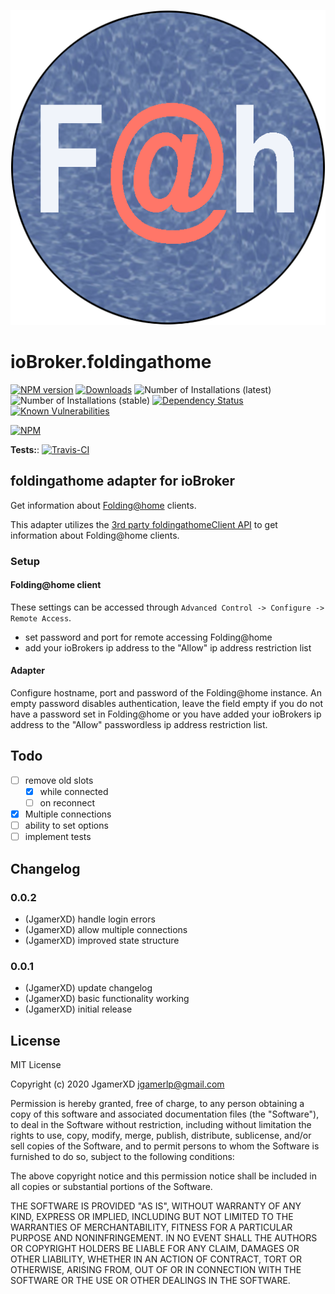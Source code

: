 ![Logo](admin/foldingathome.png)

# ioBroker.foldingathome

[![NPM version](http://img.shields.io/npm/v/iobroker.foldingathome.svg)](https://www.npmjs.com/package/iobroker.foldingathome)
[![Downloads](https://img.shields.io/npm/dm/iobroker.foldingathome.svg)](https://www.npmjs.com/package/iobroker.foldingathome)
![Number of Installations (latest)](http://iobroker.live/badges/foldingathome-installed.svg)
![Number of Installations (stable)](http://iobroker.live/badges/foldingathome-stable.svg)
[![Dependency Status](https://img.shields.io/david/JgamerXD/iobroker.foldingathome.svg)](https://david-dm.org/JgamerXD/iobroker.foldingathome)
[![Known Vulnerabilities](https://snyk.io/test/github/JgamerXD/ioBroker.foldingathome/badge.svg)](https://snyk.io/test/github/JgamerXD/ioBroker.foldingathome)

[![NPM](https://nodei.co/npm/iobroker.foldingathome.png?downloads=true)](https://nodei.co/npm/iobroker.foldingathome/)

**Tests:**: [![Travis-CI](http://img.shields.io/travis/JgamerXD/ioBroker.foldingathome/master.svg)](https://travis-ci.org/JgamerXD/ioBroker.foldingathome)

## foldingathome adapter for ioBroker

Get information about [Folding@home](https://foldingathome.org/) clients.

This adapter utilizes the [3rd party foldingathomeClient API](https://github.com/FoldingAtHome/foldingathome-control/wiki/3rd-party-foldingathomeClient-API) to get information about Folding@home clients.

### Setup

#### Folding@home client

These settings can be accessed through `Advanced Control -> Configure -> Remote Access`.

-   set password and port for remote accessing Folding@home
-   add your ioBrokers ip address to the "Allow" ip address restriction list

#### Adapter

Configure hostname, port and password of the Folding@home instance. An empty password disables authentication, leave the field empty if you do not have a password set in Folding@home or you have added your ioBrokers ip address to the "Allow" passwordless ip address restriction list.

## Todo

-   [ ] remove old slots
    -   [x] while connected
    -   [ ] on reconnect
-   [x] Multiple connections
-   [ ] ability to set options
-   [ ] implement tests

## Changelog

### 0.0.2

-   (JgamerXD) handle login errors
-   (JgamerXD) allow multiple connections
-   (JgamerXD) improved state structure

### 0.0.1

-   (JgamerXD) update changelog
-   (JgamerXD) basic functionality working
-   (JgamerXD) initial release

## License

MIT License

Copyright (c) 2020 JgamerXD <jgamerlp@gmail.com>

Permission is hereby granted, free of charge, to any person obtaining a copy
of this software and associated documentation files (the "Software"), to deal
in the Software without restriction, including without limitation the rights
to use, copy, modify, merge, publish, distribute, sublicense, and/or sell
copies of the Software, and to permit persons to whom the Software is
furnished to do so, subject to the following conditions:

The above copyright notice and this permission notice shall be included in all
copies or substantial portions of the Software.

THE SOFTWARE IS PROVIDED "AS IS", WITHOUT WARRANTY OF ANY KIND, EXPRESS OR
IMPLIED, INCLUDING BUT NOT LIMITED TO THE WARRANTIES OF MERCHANTABILITY,
FITNESS FOR A PARTICULAR PURPOSE AND NONINFRINGEMENT. IN NO EVENT SHALL THE
AUTHORS OR COPYRIGHT HOLDERS BE LIABLE FOR ANY CLAIM, DAMAGES OR OTHER
LIABILITY, WHETHER IN AN ACTION OF CONTRACT, TORT OR OTHERWISE, ARISING FROM,
OUT OF OR IN CONNECTION WITH THE SOFTWARE OR THE USE OR OTHER DEALINGS IN THE
SOFTWARE.
